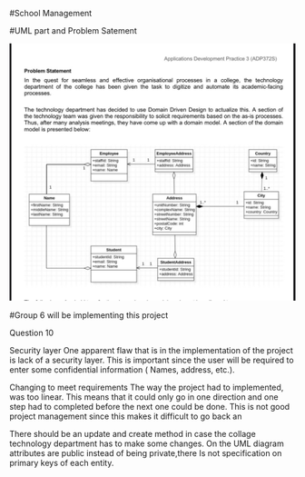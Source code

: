 #School Management 

#UML part and Problem Satement

![](uml/school.jpeg)

#Group 6 will be implementing this project 

Question 10

Security layer
One apparent flaw that is in the implementation of the project is lack of a security layer. This is important since the user will be required to enter some confidential information ( Names, address, etc.).

Changing to meet requirements
The way the project had to implemented, was too linear. This means that it could only go in one direction and one step had to completed before the next one could be done. This is not good project management since this makes it difficult to go back an

There should be an update and create method in case the collage technology department has to make some changes.
On the UML diagram attributes are public instead of being private,there Is not specification on primary keys of each entity.
